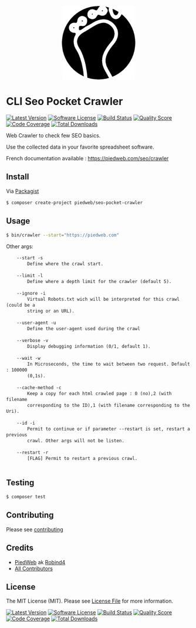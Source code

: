 <p align="center"><a href="https://dev.piedweb.com">
<img src="https://raw.githubusercontent.com/PiedWeb/piedweb-devoluix-theme/master/src/img/logo_title.png" width="200" height="200" alt="Open Source Package" />
</a></p>

# CLI Seo Pocket Crawler

[![Latest Version](https://img.shields.io/github/tag/PiedWeb/SeoPocketCrawler.svg?style=flat&label=release)](https://github.com/PiedWeb/SeoPocketCrawler/tags)
[![Software License](https://img.shields.io/badge/license-MIT-brightgreen.svg?style=flat)](https://github.com/PiedWeb/SeoPocketCrawler/blob/master/LICENSE)
[![Build Status](https://img.shields.io/travis/PiedWeb/SeoPocketCrawler/master.svg?style=flat)](https://travis-ci.org/PiedWeb/SeoPocketCrawler)
[![Quality Score](https://img.shields.io/scrutinizer/g/PiedWeb/SeoPocketCrawler.svg?style=flat)](https://scrutinizer-ci.com/g/PiedWeb/SeoPocketCrawler)
[![Code Coverage](https://img.shields.io/scrutinizer/coverage/g/PiedWeb/SeoPocketCrawler.svg?style=flat)](https://scrutinizer-ci.com/g/PiedWeb/SeoPocketCrawler/code-structure)
[![Total Downloads](https://img.shields.io/packagist/dt/piedweb/seo-pocket-crawler.svg?style=flat)](https://packagist.org/packages/piedweb/seo-pocket-crawler)

Web Crawler to check few SEO basics.

Use the collected data in your favorite spreadsheet software.

French documentation available :
https://piedweb.com/seo/crawler

## Install

Via [Packagist](https://img.shields.io/packagist/dt/piedweb/seo-pocket-crawler.svg?style=flat)

``` bash
$ composer create-project piedweb/seo-pocket-crawler
```

## Usage

``` bash
$ bin/crawler --start="https://piedweb.com"
```

Other args:
```
    --start -s
        Define where the crawl start.

    --limit -l
        Define where a depth limit for the crawler (default 5).

    --ignore -i
        Virtual Robots.txt wich will be interpreted for this crawl (could be a
        string or an URL).

    --user-agent -u
        Define the user-agent used during the crawl

    --verbose -v
        Display debugging information (0/1, default 1).

    --wait -w
        In Microseconds, the time to wait between two request. Default : 100000
        (0,1s).

    --cache-method -c
        Keep a copy for each html crawled page : 0 (no),2 (with filename
        corresponding to the ID),1 (with filename corresponding to the Uri).

    --id -i
        Permit to continue or if parameter --restart is set, restart a previous
        crawl. Other args will not be listen.

    --restart -r
        [FLAG] Permit to restart a previous crawl.


```

## Testing

``` bash
$ composer test
```

## Contributing

Please see [contributing](https://dev.piedweb.com/contributing)

## Credits

- [PiedWeb](https://piedweb.com) ak [Robind4](https://twitter.com/Robind4)
- [All Contributors](https://github.com/PiedWeb/:package_skake/graphs/contributors)

## License

The MIT License (MIT). Please see [License File](LICENSE) for more information.

[![Latest Version](https://img.shields.io/github/tag/PiedWeb/SeoPocketCrawler.svg?style=flat&label=release)](https://github.com/PiedWeb/SeoPocketCrawler/tags)
[![Software License](https://img.shields.io/badge/license-MIT-brightgreen.svg?style=flat)](https://github.com/PiedWeb/SeoPocketCrawler/blob/master/LICENSE)
[![Build Status](https://img.shields.io/travis/PiedWeb/SeoPocketCrawler/master.svg?style=flat)](https://travis-ci.org/PiedWeb/SeoPocketCrawler)
[![Quality Score](https://img.shields.io/scrutinizer/g/PiedWeb/SeoPocketCrawler.svg?style=flat)](https://scrutinizer-ci.com/g/PiedWeb/SeoPocketCrawler)
[![Code Coverage](https://img.shields.io/scrutinizer/coverage/g/PiedWeb/SeoPocketCrawler.svg?style=flat)](https://scrutinizer-ci.com/g/PiedWeb/SeoPocketCrawler/code-structure)
[![Total Downloads](https://img.shields.io/packagist/dt/piedweb/seo-pocket-crawler.svg?style=flat)](https://packagist.org/packages/piedweb/seo-pocket-crawler)
